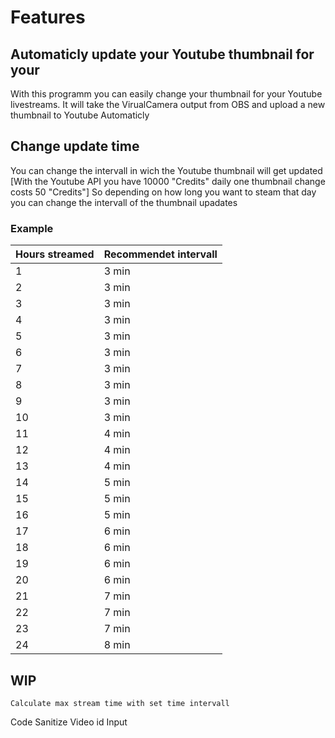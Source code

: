 # Features

## Automaticly update your Youtube thumbnail for your 
With this programm you can easily change your thumbnail for your Youtube livestreams.
It will take the VirualCamera output from OBS and upload a new thumbnail to Youtube Automaticly

## Change update time 
You can change the intervall in wich the Youtube thumbnail will get updated
[With the Youtube API you have 10000 "Credits" daily one thumbnail change costs 50 "Credits"]
So depending on how long you want to steam that day you can change the intervall of the thumbnail upadates

### Example

|Hours streamed             | Recommendet intervall  |
|---------------------------|------------------------|
|1                          | 3 min                  |                
|2                          | 3 min                  |                
|3                          | 3 min                  |                
|4                          | 3 min                  |               
|5                          | 3 min                  |                
|6                          | 3 min                  |                
|7                          | 3 min                  |                
|8                          | 3 min                  |                
|9                          | 3 min                  |                
|10                         | 3 min                  |                
|11                         | 4 min                  |                
|12                         | 4 min                  |               
|13                         | 4 min                  |                
|14                         | 5 min                  |
|15                         | 5 min                  |
|16                         | 5 min                  |
|17                         | 6 min                  |
|18                         | 6 min                  |
|19                         | 6 min                  |
|20                         | 6 min                  |
|21                         | 7 min                  |
|22                         | 7 min                  |
|23                         | 7 min                  |
|24                         | 8 min                  |














## WIP

    Calculate max stream time with set time intervall

Code
    Sanitize Video id Input



